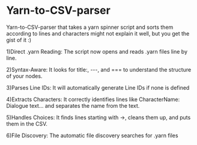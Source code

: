 # Yarn-to-CSV-parser
Yarn-to-CSV-parser that takes a yarn spinner script and sorts them according to lines and characters might not explain it well, but you get the gist of it :)

1)Direct .yarn Reading: The script now opens and reads .yarn files line by line.

2)Syntax-Aware: It looks for title:, ---, and === to understand the structure of your nodes.

3)Parses Line IDs: It will automatically generate Line IDs if none is defined

4)Extracts Characters: It correctly identifies lines like CharacterName: Dialogue text... and separates the name from the text.

5)Handles Choices: It finds lines starting with ->, cleans them up, and puts them in the CSV.

6)File Discovery: The automatic file discovery searches for .yarn files
